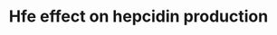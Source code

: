 ---
annotations:
- type: Pathway Ontology
  value: regulatory pathway
- type: Pathway Ontology
  value: iron homeostasis pathway
authors:
- AAR&Co
- AlexanderPico
- Mkutmon
- Khanspers
description: Hfe, the mouse equivalent of the human hemochromatosis gene, is known
  to promote expression of hepcidin, a gene product that inhibits iron absorption,
  but it is not fully clear how it does this, or at which point Hfe interacts with
  the cycle(Hfe could be acting on the interaction at points A,B, or C). Hfe, as well
  as Tmprss6, another gene product, are used in the regulation of systemic iron homeostasis.
  Evidence obtained from gene testing on mice seems to indicate that Hfe inhibits
  Tmprss6, which is known to be an inhibitor of Hjv, a gene product that augments
  BMP/SMAD signaling for the production of hepcidin. Alternatively, Hfe may promote
  Bmp/Smad signaling by HJV, or by promoting signaling at a point past where Tmprss6
  inhibits HJV.
last-edited: 2016-12-13
organisms:
- Mus musculus
redirect_from:
- /index.php/Pathway:WP3673
- /instance/WP3673
schema-jsonld:
- '@context': https://schema.org/
  '@id': https://wikipathways.github.io/pathways/WP3673.html
  '@type': Dataset
  creator:
    '@type': Organization
    name: WikiPathways
  description: Hfe, the mouse equivalent of the human hemochromatosis gene, is known
    to promote expression of hepcidin, a gene product that inhibits iron absorption,
    but it is not fully clear how it does this, or at which point Hfe interacts with
    the cycle(Hfe could be acting on the interaction at points A,B, or C). Hfe, as
    well as Tmprss6, another gene product, are used in the regulation of systemic
    iron homeostasis. Evidence obtained from gene testing on mice seems to indicate
    that Hfe inhibits Tmprss6, which is known to be an inhibitor of Hjv, a gene product
    that augments BMP/SMAD signaling for the production of hepcidin. Alternatively,
    Hfe may promote Bmp/Smad signaling by HJV, or by promoting signaling at a point
    past where Tmprss6 inhibits HJV.
  keywords:
  - Id1
  - Hfe
  - Bmp6
  - Hfe2
  - Tmprss6
  - Hamp
  - Smad7
  license: CC0
  name: ' Hfe effect on hepcidin production'
seo: CreativeWork
title: ' Hfe effect on hepcidin production'
wpid: WP3673
---